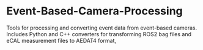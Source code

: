 # Event-Based-Camera-Processing
Tools for processing and converting event data from event-based cameras. Includes Python and C++ converters for transforming ROS2 bag files and eCAL measurement files to AEDAT4 format,
